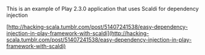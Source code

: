 This is an example of Play 2.3.0 application that uses Scaldi for dependency injection

[http://hacking-scala.tumblr.com/post/51407241538/easy-dependency-injection-in-play-framework-with-scaldi](http://hacking-scala.tumblr.com/post/51407241538/easy-dependency-injection-in-play-framework-with-scaldi)
